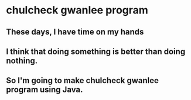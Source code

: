 # chulcheck gwanlee program
## These days, I have time on my hands
## I think that doing something is better than doing nothing.
## So I'm going to make chulcheck gwanlee program using Java.

